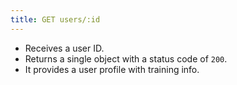 ```yaml
---
title: GET users/:id
---
```


- Receives a user ID.
- Returns a single object with a status code of `200`.
- It provides a user profile with training info.

